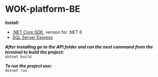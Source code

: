 # WOK-platform-BE

***Install:***    
- [.NET Core SDK](https://dotnet.microsoft.com/en-us/download), version for .NET 6 
- [SQL Server Express](https://learn.microsoft.com/en-us/sql/database-engine/configure-windows/sql-server-express-localdb?view=sql-server-ver15)

***After installing go to the API folder and run the next command from the terminal to build the project:***    
`dotnet build`

***To run the project use:***    
`dotnet run`
